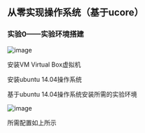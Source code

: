 ## 从零实现操作系统（基于ucore）

### 实验0——实验环境搭建

![image](https://user-images.githubusercontent.com/83762749/117461825-95de9880-af80-11eb-9afc-d79e8e27f97e.png)

安装VM Virtual Box虚拟机

安装ubuntu 14.04操作系统

基于ubuntu 14.04操作系统安装所需的实验环境

![image](https://user-images.githubusercontent.com/83762749/117462145-e950e680-af80-11eb-87e7-5d9d3210e325.png)

所需配置如上所示
